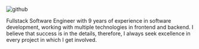 ![github](https://github.com/vannelo/vannelo/assets/14899325/e5378087-e043-43a9-9e69-6680227785b9)


Fullstack Software Engineer with 9 years of experience in software development, working with multiple technologies in frontend and backend. I believe that success is in the details, therefore, I always seek excellence in every project in which I get involved.
